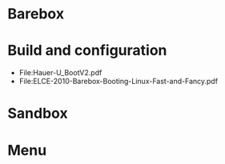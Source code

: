 # Barebox
# Build and configuration
* File:Hauer-U_BootV2.pdf
* File:ELCE-2010-Barebox-Booting-Linux-Fast-and-Fancy.pdf
# Sandbox
# Menu
